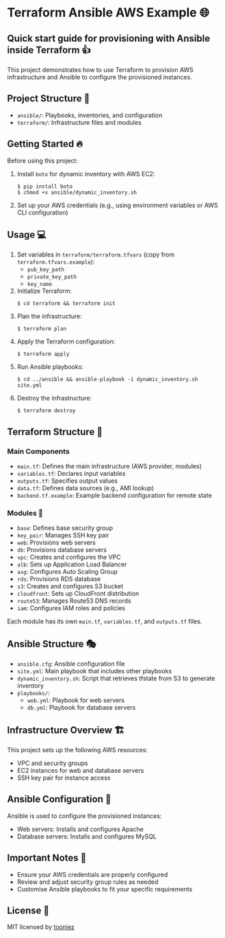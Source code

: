 # Terraform Ansible AWS Example 🌐

## Quick start guide for provisioning with Ansible inside Terraform 👍

This project demonstrates how to use Terraform to provision AWS infrastructure and Ansible to configure the provisioned instances.

## Project Structure 📁

- `ansible/`: Playbooks, inventories, and configuration
- `terraform/`: Infrastructure files and modules

## Getting Started 🔥

Before using this project:

1. Install `boto` for dynamic inventory with AWS EC2:
   ```
   $ pip install boto
   $ chmod +x ansible/dynamic_inventory.sh
   ```
2. Set up your AWS credentials (e.g., using environment variables or AWS CLI configuration)

## Usage 💻

1. Set variables in `terraform/terraform.tfvars` (copy from `terraform.tfvars.example`):
   - `pub_key_path`
   - `private_key_path`
   - `key_name`
2. Initialize Terraform:
   ```
   $ cd terraform && terraform init
   ```
3. Plan the infrastructure:
   ```
   $ terraform plan
   ```
4. Apply the Terraform configuration:
   ```
   $ terraform apply
   ```
5. Run Ansible playbooks:
   ```
   $ cd ../ansible && ansible-playbook -i dynamic_inventory.sh site.yml
   ```
6. Destroy the infrastructure:
   ```
   $ terraform destroy
   ```

## Terraform Structure 📝

### Main Components

- `main.tf`: Defines the main infrastructure (AWS provider, modules)
- `variables.tf`: Declares input variables
- `outputs.tf`: Specifies output values
- `data.tf`: Defines data sources (e.g., AMI lookup)
- `backend.tf.example`: Example backend configuration for remote state

### Modules 🧩

- `base`: Defines base security group
- `key_pair`: Manages SSH key pair
- `web`: Provisions web servers
- `db`: Provisions database servers
- `vpc`: Creates and configures the VPC
- `alb`: Sets up Application Load Balancer
- `asg`: Configures Auto Scaling Group
- `rds`: Provisions RDS database
- `s3`: Creates and configures S3 bucket
- `cloudfront`: Sets up CloudFront distribution
- `route53`: Manages Route53 DNS records
- `iam`: Configures IAM roles and policies

Each module has its own `main.tf`, `variables.tf`, and `outputs.tf` files.

## Ansible Structure 🎭

- `ansible.cfg`: Ansible configuration file
- `site.yml`: Main playbook that includes other playbooks
- `dynamic_inventory.sh`: Script that retrieves tfstate from S3 to generate inventory
- `playbooks/`:
  - `web.yml`: Playbook for web servers
  - `db.yml`: Playbook for database servers

## Infrastructure Overview 🏗️

This project sets up the following AWS resources:
- VPC and security groups
- EC2 instances for web and database servers
- SSH key pair for instance access

## Ansible Configuration 🔧

Ansible is used to configure the provisioned instances:
- Web servers: Installs and configures Apache
- Database servers: Installs and configures MySQL

## Important Notes 📌

- Ensure your AWS credentials are properly configured
- Review and adjust security group rules as needed
- Customise Ansible playbooks to fit your specific requirements

## License 📝

MIT licensed by [tooniez](https://github.com/tooniez)
